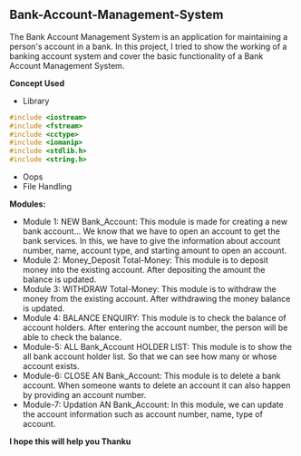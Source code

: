 ## Bank-Account-Management-System
The Bank Account Management System is an application for maintaining a person's 
account in a bank. In this project, I tried to show the working of a banking account 
system and cover the basic functionality of a Bank Account Management System.

**Concept Used**
- Library
```cpp
#include <iostream> 
#include <fstream> 
#include <cctype> 
#include <iomanip> 
#include <stdlib.h> 
#include <string.h>
```
- Oops
- File Handling

**Modules:**
- Module 1: NEW Bank_Account: 
This module is made for creating a new bank account... We know that we have to open 
an account to get the bank services. In this, we have to give the information about 
account number, name, account type, and starting amount to open an account. 
- Module 2: Money_Deposit Total-Money: 
This module is to deposit money into the existing account. After depositing the amount 
the balance is updated. 
- Module 3: WITHDRAW Total-Money: 
This module is to withdraw the money from the existing account. After withdrawing 
the money balance is updated. 
- Module 4: BALANCE ENQUIRY: 
This module is to check the balance of account holders. After entering the account 
number, the person will be able to check the balance. 
- Module-5: ALL Bank_Account HOLDER LIST: 
This module is to show the all bank account holder list. So that we can see how many 
or whose account exists. 
- Module-6: CLOSE AN Bank_Account: 
This module is to delete a bank account. When someone wants to delete an account it 
can also happen by providing an account number. 
- Module-7: Updation AN Bank_Account: 
In this module, we can update the account information such as account number, 
name, type of account. 

**I hope this will help you Thanku**